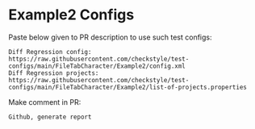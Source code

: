 # Example2 Configs
Paste below given to PR description to use such test configs:
```
Diff Regression config: https://raw.githubusercontent.com/checkstyle/test-configs/main/FileTabCharacter/Example2/config.xml
Diff Regression projects: https://raw.githubusercontent.com/checkstyle/test-configs/main/FileTabCharacter/Example2/list-of-projects.properties
```
Make comment in PR:
```
Github, generate report
```
